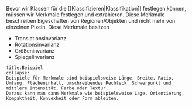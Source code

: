 Bevor wir Klassen für die [[Klassifizieren|Klassifikation]] festlegen können, müssen wir Merkmale festlegen und extrahieren. Diese Merkmale beschreiben Eigeschaften von Regionen/Objekten und nicht mehr von einzelnen Pixeln. Diese Merkmale besitzen
- Translationsinvarianz
- Rotationsinvarianz
- Größeninvarianz
- Spiegelinvarianz

```ad-example
title:Beispiel
collapse:
Beispiele für Merkmale sind beispielsweise Länge, Breite, Ratio, Umfang, Flächeninhalt, umschreibendes Rechteck, Schwerpunkt und mittlere Intensität, Farbe oder Textur.
Daraus kann man dann Merkmale wie beispielsweise Lage, Orientierung, Kompaktheit, Konvexheit oder Form ableiten.
```